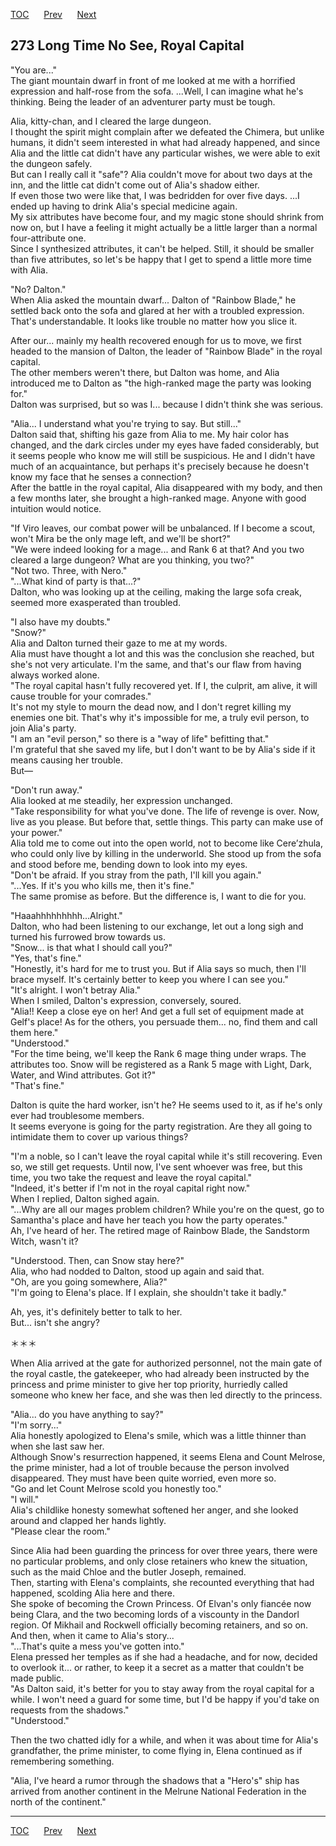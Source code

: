 [TOC](../readme.md)&nbsp;&nbsp;&nbsp;&nbsp;&nbsp;&nbsp;[Prev](chapter0272.md)&nbsp;&nbsp;&nbsp;&nbsp;&nbsp;&nbsp;[Next](chapter0274.md)



## 273 Long Time No See, Royal Capital

"You are..."  
The giant mountain dwarf in front of me looked at me with a horrified
expression and half-rose from the sofa. ...Well, I can imagine what he's
thinking. Being the leader of an adventurer party must be tough.  
  
Alia, kitty-chan, and I cleared the large dungeon.  
I thought the spirit might complain after we defeated the Chimera, but
unlike humans, it didn't seem interested in what had already happened,
and since Alia and the little cat didn't have any particular wishes, we
were able to exit the dungeon safely.  
But can I really call it "safe"? Alia couldn't move for about two days
at the inn, and the little cat didn't come out of Alia's shadow
either.  
If even those two were like that, I was bedridden for over five days.
...I ended up having to drink Alia's special medicine again.  
My six attributes have become four, and my magic stone should shrink
from now on, but I have a feeling it might actually be a little larger
than a normal four-attribute one.  
Since I synthesized attributes, it can't be helped. Still, it should be
smaller than five attributes, so let's be happy that I get to spend a
little more time with Alia.  
  
"No? Dalton."  
When Alia asked the mountain dwarf... Dalton of "Rainbow Blade," he
settled back onto the sofa and glared at her with a troubled
expression.  
That's understandable. It looks like trouble no matter how you slice
it.  
  
After our... mainly my health recovered enough for us to move, we first
headed to the mansion of Dalton, the leader of "Rainbow Blade" in the
royal capital.  
The other members weren't there, but Dalton was home, and Alia
introduced me to Dalton as "the high-ranked mage the party was looking
for."  
Dalton was surprised, but so was I... because I didn't think she was
serious.  
  
"Alia... I understand what you're trying to say. But still..."  
Dalton said that, shifting his gaze from Alia to me. My hair color has
changed, and the dark circles under my eyes have faded considerably, but
it seems people who know me will still be suspicious. He and I didn't
have much of an acquaintance, but perhaps it's precisely because he
doesn't know my face that he senses a connection?  
After the battle in the royal capital, Alia disappeared with my body,
and then a few months later, she brought a high-ranked mage. Anyone with
good intuition would notice.  
  
"If Viro leaves, our combat power will be unbalanced. If I become a
scout, won't Mira be the only mage left, and we'll be short?"  
"We were indeed looking for a mage... and Rank 6 at that? And you two
cleared a large dungeon? What are you thinking, you two?"  
"Not two. Three, with Nero."  
"...What kind of party is that...?"  
Dalton, who was looking up at the ceiling, making the large sofa creak,
seemed more exasperated than troubled.  
  
"I also have my doubts."  
"Snow?"  
Alia and Dalton turned their gaze to me at my words.  
Alia must have thought a lot and this was the conclusion she reached,
but she's not very articulate. I'm the same, and that's our flaw from
having always worked alone.  
"The royal capital hasn't fully recovered yet. If I, the culprit, am
alive, it will cause trouble for your comrades."  
It's not my style to mourn the dead now, and I don't regret killing my
enemies one bit. That's why it's impossible for me, a truly evil person,
to join Alia's party.  
"I am an "evil person," so there is a "way of life" befitting that."  
I'm grateful that she saved my life, but I don't want to be by Alia's
side if it means causing her trouble.  
But―  
  
"Don't run away."  
Alia looked at me steadily, her expression unchanged.  
"Take responsibility for what you've done. The life of revenge is over.
Now, live as you please. But before that, settle things. This party can
make use of your power."  
Alia told me to come out into the open world, not to become like
Cere’zhula, who could only live by killing in the underworld. She stood
up from the sofa and stood before me, bending down to look into my
eyes.  
"Don't be afraid. If you stray from the path, I'll kill you again."  
"...Yes. If it's you who kills me, then it's fine."  
The same promise as before. But the difference is, I want to die for
you.  
  
"Haaahhhhhhhhh...Alright."  
Dalton, who had been listening to our exchange, let out a long sigh and
turned his furrowed brow towards us.  
"Snow... is that what I should call you?"  
"Yes, that's fine."  
"Honestly, it's hard for me to trust you. But if Alia says so much, then
I'll brace myself. It's certainly better to keep you where I can see
you."  
"It's alright. I won't betray Alia."  
When I smiled, Dalton's expression, conversely, soured.  
"Alia!! Keep a close eye on her! And get a full set of equipment made at
Gelf's place! As for the others, you persuade them... no, find them and
call them here."  
"Understood."  
"For the time being, we'll keep the Rank 6 mage thing under wraps. The
attributes too. Snow will be registered as a Rank 5 mage with Light,
Dark, Water, and Wind attributes. Got it?"  
"That's fine."  
  
Dalton is quite the hard worker, isn't he? He seems used to it, as if
he's only ever had troublesome members.  
It seems everyone is going for the party registration. Are they all
going to intimidate them to cover up various things?  
  
"I'm a noble, so I can't leave the royal capital while it's still
recovering. Even so, we still get requests. Until now, I've sent whoever
was free, but this time, you two take the request and leave the royal
capital."  
"Indeed, it's better if I'm not in the royal capital right now."  
When I replied, Dalton sighed again.  
"...Why are all our mages problem children? While you're on the quest,
go to Samantha's place and have her teach you how the party operates."  
Ah, I've heard of her. The retired mage of Rainbow Blade, the Sandstorm
Witch, wasn't it?  
  
"Understood. Then, can Snow stay here?"  
Alia, who had nodded to Dalton, stood up again and said that.  
"Oh, are you going somewhere, Alia?"  
"I'm going to Elena's place. If I explain, she shouldn't take it
badly."  
  
Ah, yes, it's definitely better to talk to her.  
But... isn't she angry?  
  
＊＊＊  
  
When Alia arrived at the gate for authorized personnel, not the main
gate of the royal castle, the gatekeeper, who had already been
instructed by the princess and prime minister to give her top priority,
hurriedly called someone who knew her face, and she was then led
directly to the princess.  
  
"Alia... do you have anything to say?"  
"I'm sorry..."  
Alia honestly apologized to Elena's smile, which was a little thinner
than when she last saw her.  
Although Snow's resurrection happened, it seems Elena and Count Melrose,
the prime minister, had a lot of trouble because the person involved
disappeared. They must have been quite worried, even more so.  
"Go and let Count Melrose scold you honestly too."  
"I will."  
Alia's childlike honesty somewhat softened her anger, and she looked
around and clapped her hands lightly.  
"Please clear the room."  
  
Since Alia had been guarding the princess for over three years, there
were no particular problems, and only close retainers who knew the
situation, such as the maid Chloe and the butler Joseph, remained.  
Then, starting with Elena's complaints, she recounted everything that
had happened, scolding Alia here and there.  
She spoke of becoming the Crown Princess. Of Elvan's only fiancée now
being Clara, and the two becoming lords of a viscounty in the Dandorl
region. Of Mikhail and Rockwell officially becoming retainers, and so
on.  
And then, when it came to Alia's story...  
"...That's quite a mess you've gotten into."  
Elena pressed her temples as if she had a headache, and for now, decided
to overlook it... or rather, to keep it a secret as a matter that
couldn't be made public.  
"As Dalton said, it's better for you to stay away from the royal capital
for a while. I won't need a guard for some time, but I'd be happy if
you'd take on requests from the shadows."  
"Understood."  
  
Then the two chatted idly for a while, and when it was about time for
Alia's grandfather, the prime minister, to come flying in, Elena
continued as if remembering something.  
  
"Alia, I've heard a rumor through the shadows that a "Hero's" ship has
arrived from another continent in the Melrune National Federation in the
north of the continent."  
  


---
[TOC](../readme.md)&nbsp;&nbsp;&nbsp;&nbsp;&nbsp;&nbsp;[Prev](chapter0272.md)&nbsp;&nbsp;&nbsp;&nbsp;&nbsp;&nbsp;[Next](chapter0274.md)

